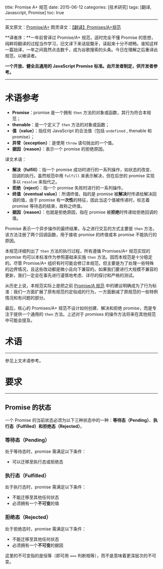 title: Promise A+ 规范
date: 2015-06-12
categories: [技术研究]
tags: [翻译, Javascript, Promise]
toc: true

---
英文原文：[Promise/A+](https://promisesaplus.com/)
图灵译文：[【翻译】Promises/A+规范](http://www.ituring.com.cn/article/66566)

**译者序：**一年前曾译过 Promise/A+ 规范，适时完全不懂 Promise 的思想，纯粹将翻译的过程当作学习，旧文译下来诘屈聱牙，读起来十分不顺畅。谁知这样一篇拙译，一年之间竟然点击数千，成为谷歌搜索的头条。今日在理解之后重译此规范，以飨读者。

<!--more-->

**一个开放、健全且通用的 JavaScript Promise 标准。由开发者制定，供开发者参考。**

---

# 术语参考

- **Promise**：promise 是一个拥有 `then` 方法的对象或函数，其行为符合本规范；
- **thenable**：是一个定义了 `then` 方法的对象或函数；
- **值（value）**：指任何 JavaScript 的合法值（包括 `undefined` , thenable 和 promise）；
- **异常（exception）**：是使用 `throw` 语句抛出的一个值。
- **据因（reason）**：表示一个 promise 的拒绝原因。

译文术语：

- **解决（fulfill）**：指一个 promise 成功时进行的一系列操作，如状态的改变、回调的执行。虽然规范中用 `fulfill` 来表示解决，但在后世的 promise 实现多以 `resolve` 来指代之。
- **拒绝（reject）**：指一个 promise 失败时进行的一系列操作。
- **终值（eventual value）**：所谓终值，指的是 promise 被**解决**时传递给解决回调的值，由于 promise 有**一次性**的特征，因此当这个值被传递时，标志着 promise 等待态的结束，故称之终值。
- **据因（reason）**：也就是拒绝原因，指在 promise 被**拒绝**时传递给拒绝回调的值。

Promise 表示一个异步操作的最终结果，与之进行交互的方式主要是 `then` 方法，该方法注册了两个回调函数，用于接收 promise 的终值或本 promise 不能执行的原因。

本规范详细列出了 `then` 方法的执行过程，所有遵循 Promises/A+ 规范实现的 promise 均可以本标准作为参照基础来实施 `then` 方法。因而本规范是十分稳定的。尽管 Promise/A+ 组织有时可能会修订本规范，但主要是为了处理一些特殊的边界情况，且这些改动都是微小且向下兼容的。如果我们要进行大规模不兼容的更新，我们一定会在事先进行谨慎地考虑、详尽的探讨和严格的测试。

从历史上说，本规范实际上是把之前 [Promise/A 规范](http://wiki.commonjs.org/wiki/Promises/A) 中的建议明确成为了行为标准：我们一方面扩展了原有规范约定俗成的行为，一方面删减了原规范的一些特例情况和有问题的部分。

最后，核心的 Promises/A+ 规范不设计如何创建、解决和拒绝 promise，而是专注于提供一个通用的 `then` 方法。上述对于 promises 的操作方法将来在其他规范中可能会提及。

# 术语
---

参见上文术语参考。

# 要求
---

## Promise 的状态

一个 Promise 的当前状态必须为以下三种状态中的一种：**等待态（Pending）**、**执行态（Fulfilled）**和**拒绝态（Rejected）**。

### 等待态（Pending）
处于等待态时，promise 需满足以下条件：

- 可以迁移至执行态或拒绝态

### 执行态（Fulfilled）
处于执行态时，promise 需满足以下条件：

- 不能迁移至其他任何状态
- 必须拥有一个**不可变**的值

### 拒绝态（Rejected）
处于拒绝态时，promise 需满足以下条件：

- 不能迁移至其他任何状态
- 必须拥有一个**不可变**的据因

这里的不可变指的是恒等（即可用 `===` 判断相等），而不是意味着更深层次的不可变。